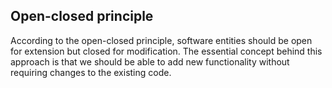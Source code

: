 ## Open-closed principle


According to the open-closed principle, software entities should be open for extension but closed for modification. The essential concept behind this approach is that we should be able to add new functionality without requiring changes to the existing code.
